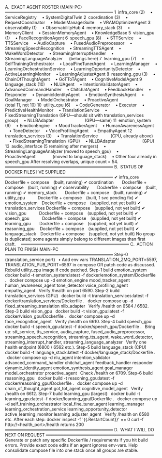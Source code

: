 A. EXACT AGENT ROSTER (MAIN-PC)
════════════════════════════════════
1 infra_core (2)
 • ServiceRegistry
 • SystemDigitalTwin
2 coordination (3)
 • RequestCoordinator
 • ModelManagerSuite
 • VRAMOptimizerAgent
3 observability (1)
 • ObservabilityHub
4 memory_stack (3)
 • MemoryClient
 • SessionMemoryAgent
 • KnowledgeBase
5 vision_gpu (1)
 • FaceRecognitionAgent
6 speech_gpu (8)
 • STTService
 • TTSService
 • AudioCapture
 • FusedAudioPreprocessor
 • StreamingSpeechRecognition
 • StreamingTTSAgent
 • WakeWordDetector
 • StreamingInterruptHandler
 • StreamingLanguageAnalyzer  (belongs here)
7 learning_gpu (7)
 • SelfTrainingOrchestrator
 • LocalFineTunerAgent
 • LearningManager
 • LearningOrchestrationService
 • LearningOpportunityDetector
 • ActiveLearningMonitor
 • LearningAdjusterAgent
8 reasoning_gpu (3)
 • ChainOfThoughtAgent
 • GoTToTAgent
 • CognitiveModelAgent
9 language_stack (10)
 • NLUAgent
 • IntentionValidatorAgent
 • AdvancedCommandHandler
 • ChitchatAgent
 • FeedbackHandler
 • Responder
 • DynamicIdentityAgent
 • EmotionSynthesisAgent
 • GoalManager
 • ModelOrchestrator
 • ProactiveAgent       (total 11, not 10)
10 utility_cpu (6)
 • CodeGenerator
 • Executor
 • PredictiveHealthMonitor
 • TranslationService
 • FixedStreamingTranslation (GPU—should sit with translation_services group)
 • NLLBAdapter        (GPU—same)
11 emotion_system (6)
 • EmotionEngine
 • MoodTrackerAgent
 • HumanAwarenessAgent
 • ToneDetector
 • VoiceProfilingAgent
 • EmpathyAgent
12 translation_services (3)
 • TranslationService   (CPU, already above)
 • FixedStreamingTranslation (GPU)
 • NLLBAdapter       (GPU)
13 audio_interface (5 remaining after mergers)
 • StreamingLanguageAnalyzer (moved to speech_gpu)
 • ProactiveAgent    (moved to language_stack)
 • Other four already in speech_gpu
After resolving overlaps, unique count = 54.
════════════════════════════════════
B. STATUS OF DOCKER FILES I’VE SUPPLIED
════════════════════════════════════
✔ infra_core    Dockerfile + compose (built, running)
✔ coordination  Dockerfile + compose (built, running)
✔ observability  Dockerfile + compose (built, running)
✔ memory_stack  Dockerfile + compose (built, running)
✔ utility_cpu   Dockerfile + compose (built, 1 svc pending fix)
✔ emotion_system Dockerfile + compose (supplied, not yet built)
✔ translation_services Dockerfile + compose (supplied, not yet built)
✔ vision_gpu   Dockerfile + compose (supplied, not yet built)
✔ speech_gpu   Dockerfile + compose (supplied, not yet built)
✔ learning_gpu  Dockerfile + compose (supplied, not yet built)
✔ reasoning_gpu  Dockerfile + compose (supplied, not yet built)
✔ language_stack Dockerfile + compose (supplied, not yet built)
No group is duplicated; some agents simply belong to different images than first draft. 
════════════════════════════════════
C. ACTION PLAN TO FINISH MAIN-PC
════════════════════════════════════
Step-0 (translation_service port)
 • Add env vars TRANSLATION_ZMQ_PORT=5597, TRANSLATION_PUB_PORT=6597 in compose OR patch code as discussed. Rebuild utility_cpu image if code patched.
Step-1 build emotion_system
 docker build -t emotion_system:latest -f docker/emotion_system/Dockerfile .
 docker compose up -d emotion_engine mood_tracker_agent human_awareness_agent tone_detector voice_profiling_agent empathy_agent
 Verify /health on port 6590.
Step-2 build translation_services (GPU)
 docker build -t translation_services:latest -f docker/translation_services/Dockerfile .
 docker compose up -d fixed_streaming_translation nllb_adapter
 Verify /health on 6584 / 6582.
Step-3 build vision_gpu
 docker build -t vision_gpu:latest -f docker/vision_gpu/Dockerfile .
 docker compose up -d face_recognition_agent
 Verify /health on 6610.
Step-4 build speech_gpu
 docker build -t speech_gpu:latest -f docker/speech_gpu/Dockerfile .
 Bring up: stt_service, tts_service, audio_capture, fused_audio_preprocessor, streaming_speech_recognition, streaming_tts_agent, wake_word_detector, streaming_interrupt_handler, streaming_language_analyzer
 Verify one health endpoint (6800 / 6562 etc.).
Step-5 build language_stack (CPU)
 docker build -t language_stack:latest -f docker/language_stack/Dockerfile .
 docker compose up -d nlu_agent intention_validator advanced_command_handler chitchat_agent feedback_handler responder dynamic_identity_agent emotion_synthesis_agent goal_manager model_orchestrator proactive_agent
 Check /health on 6709.
Step-6 build reasoning_gpu
 docker build -t reasoning_gpu:latest -f docker/reasoning_gpu/Dockerfile .
 docker compose up -d chain_of_thought_agent got_tot_agent cognitive_model_agent
 Verify /health on 6612.
Step-7 build learning_gpu (largest)
 docker build -t learning_gpu:latest -f docker/learning_gpu/Dockerfile .
 docker compose up -d self_training_orchestrator local_fine_tuner_agent learning_manager learning_orchestration_service learning_opportunity_detector active_learning_monitor learning_adjuster_agent
 Verify /health on 6580 etc.
After each step:
docker inspect -f '{{.RestartCount}}' <container> == 0
curl -f http://<health_port>/health returns 200
════════════════════════════════════
D. WHAT I WILL DO NEXT ON REQUEST
════════════════════════════════════
Generate or patch any specific Dockerfile / requirements if you hit build errors.
Provide exact code edits if an agent ignores env-vars.
Help consolidate compose file into one stack once all groups are stable.